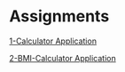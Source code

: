 # Assignments
[1-Calculator Application](Calculator/)

[2-BMI-Calculator Application](BMICalculator/)
